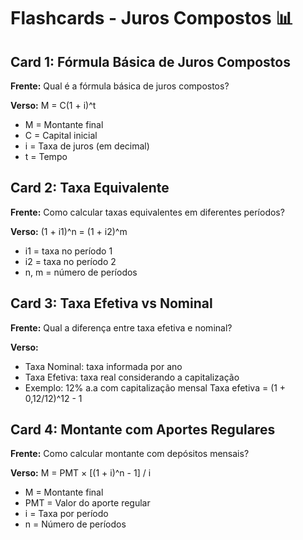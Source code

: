 # Flashcards - Juros Compostos 📊

## Card 1: Fórmula Básica de Juros Compostos
**Frente:**
Qual é a fórmula básica de juros compostos?

**Verso:**
M = C(1 + i)^t
- M = Montante final
- C = Capital inicial
- i = Taxa de juros (em decimal)
- t = Tempo

## Card 2: Taxa Equivalente
**Frente:**
Como calcular taxas equivalentes em diferentes períodos?

**Verso:**
(1 + i1)^n = (1 + i2)^m
- i1 = taxa no período 1
- i2 = taxa no período 2
- n, m = número de períodos

## Card 3: Taxa Efetiva vs Nominal
**Frente:**
Qual a diferença entre taxa efetiva e nominal?

**Verso:**
- Taxa Nominal: taxa informada por ano
- Taxa Efetiva: taxa real considerando a capitalização
- Exemplo: 12% a.a com capitalização mensal
  Taxa efetiva = (1 + 0,12/12)^12 - 1

## Card 4: Montante com Aportes Regulares
**Frente:**
Como calcular montante com depósitos mensais?

**Verso:**
M = PMT × [(1 + i)^n - 1] / i
- M = Montante final
- PMT = Valor do aporte regular
- i = Taxa por período
- n = Número de períodos